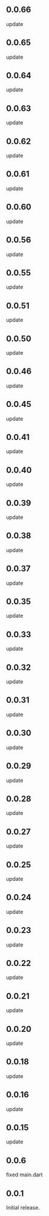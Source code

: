 ## 0.0.66
update

## 0.0.65
update

## 0.0.64
update

## 0.0.63
update

## 0.0.62
update

## 0.0.61
update

## 0.0.60
update

## 0.0.56
update

## 0.0.55
update

## 0.0.51
update

## 0.0.50
update

## 0.0.46
update

## 0.0.45
update

## 0.0.41
update

## 0.0.40
update

## 0.0.39
update

## 0.0.38
update

## 0.0.37
update

## 0.0.35
update

## 0.0.33
update

## 0.0.32
update

## 0.0.31
update

## 0.0.30
update

## 0.0.29
update

## 0.0.28
update

## 0.0.27
update

## 0.0.25
update

## 0.0.24
update

## 0.0.23
update

## 0.0.22
update

## 0.0.21
update

## 0.0.20
update

## 0.0.18
update

## 0.0.16
update

## 0.0.15
update

## 0.0.6
fixed main.dart

## 0.0.1

Initial release.